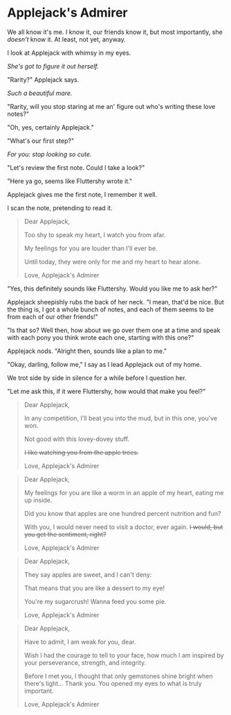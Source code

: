 # Applejack's Admirer

We all know it's me. I know it, our friends know it, but most importantly, she _doesn't_ know it. At least, not yet, anyway.

I look at Applejack with whimsy in my eyes.

*She's got to figure it out herself.*

"Rarity?" Applejack says.

*Such a beautiful mare.*

"Rarity, will you stop staring at me an' figure out who's writing these love notes?"

"Oh, yes, certainly Applejack."

"What's our first step?"

*For you: stop looking so cute.*

"Let's review the first note. Could I take a look?"

"Here ya go, seems like Fluttershy wrote it."

Applejack gives me the first note, I remember it well.

I scan the note, pretending to read it.

> Dear Applejack,
>
> Too shy to speak my heart, I watch you from afar.
>
> My feelings for you are louder than I'll ever be.
>
> Until today, they were only for me and my heart to hear alone.
>
> Love,
> Applejack's Admirer

"Yes, this definitely sounds like Fluttershy. Would you like me to ask her?"

Applejack sheepishly rubs the back of her neck. "I mean, that'd be nice. But the thing is, I got a whole bunch of notes, and each of them seems to be from each of our other friends!"

"Is that so? Well then, how about we go over them one at a time and speak with each pony you think wrote each one, starting with this one?"

Applejack nods. "Alright then, sounds like a plan to me."

"Okay, darling, follow me," I say as I lead Applejack out of my home.

We trot side by side in silence for a while before I question her.

"Let me ask this, if it were Fluttershy, how would that make you feel?"







> Dear Applejack,
>
> In any competition, I'll beat you into the mud, but in this one, you've won.
>
> Not good with this lovey-dovey stuff.
>
> ~~I like watching you from the apple trees.~~
>
> Love,
> Applejack's Admirer


> Dear Applejack,
>
> My feelings for you are like a worm in an apple of my heart, eating me up inside.
>
> Did you know that apples are one hundred percent nutrition and fun?
>
> With you, I would never need to visit a doctor, ever again. ~~I would, but you get the sentiment, right?~~
>
> Love,
> Applejack's Admirer


> Dear Applejack,
>
> They say apples are sweet, and I can't deny:
>
> That means that you are like a dessert to my eye!
>
> You're my sugarcrush! Wanna feed you some pie.
>
> Love,
> Applejack's Admirer


> Dear Applejack,
>
> Have to admit, I am weak for you, dear.
>
> Wish I had the courage to tell to your face, how much I am inspired by your perseverance, strength, and integrity.
>
> Before I met you, I thought that only gemstones shine bright when there's light… Thank you. You opened my eyes to what is truly important.
>
> Love,
> Applejack's Admirer

